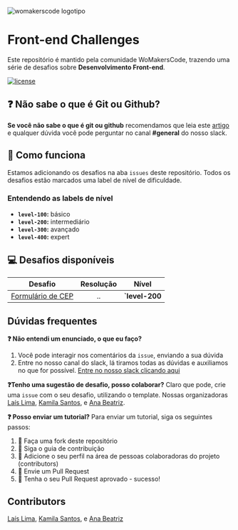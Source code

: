 ![womakerscode logotipo](https://user-images.githubusercontent.com/2198735/80845484-b93d6d80-8bdf-11ea-8f9b-c8b48368ba79.JPG)

# Front-end Challenges
Este repositório é mantido pela comunidade WoMakersCode, trazendo uma série de desafios sobre **Desenvolvimento Front-end**.


[![license](https://img.shields.io/github/license/womakerscode/challenges-front-end.svg)](/license)

## :question: Não sabe o que é Git ou Github?
**Se você não sabe o que é git ou github** recomendamos que leia este [artigo](https://tableless.com.br/tudo-que-voce-queria-saber-sobre-git-e-github-mas-tinha-vergonha-de-perguntar/) e qualquer dúvida você pode perguntar no canal **#general** do nosso slack.

## :thinking: Como funciona
Estamos adicionando os desafios na aba `issues` deste repositório. Todos os desafios estão marcados uma label de nível de dificuldade.

### Entendendo as labels de nível
* **`level-100`:** básico
* **`level-200`:** intermediário
* **`level-300`:** avançado
* **`level-400`:** expert

## :computer: Desafios disponíveis

| Desafio | Resolução | Nível
| ------------- |:-------------:|:-------------:|
|  [Formulário de CEP](https://github.com/WoMakersCode/challenges-front-end/issues/1) | ..  | **`level-200** |


## Dúvidas frequentes
**:question: Não entendi um enunciado, o que eu faço?**
1. Você pode interagir nos comentários da `issue`, enviando a sua dúvida
2. Entre no nosso canal do slack, lá tiramos todas as dúvidas e auxiliamos no que for possível. [Entre no nosso slack clicando aqui](https://app.slack.com/client/TCPDKMM4Z/CCQ5XKXPX)

**:question:Tenho uma sugestão de desafio, posso colaborar?**
Claro que pode, crie uma `issue` com o seu desafio, utilizando o template. Nossas organizadoras [Laís Lima](https://twitter.com/laislima_dev), [Kamila Santos](https://twitter.com/kamilah_santos), e [Ana Beatriz](https://twitter.com/anabneri).

**:question: Posso enviar um tutorial?**
Para enviar um tutorial, siga os seguintes passos:
1. :fork_and_knife: Faça uma fork deste repositório
2. :hammer: Siga o guia de contribuição
3. :busts_in_silhouette: Adicione o seu perfil na área de pessoas colaboradoras do projeto (contributors)
4. :wrench: Envie um Pull Request
5. :tada: Tenha o seu Pull Request aprovado - sucesso!

## Contributors
[Laís Lima](https://twitter.com/laislima_dev), [Kamila Santos](https://twitter.com/kamilah_santos), e [Ana Beatriz](https://twitter.com/anabneri)
